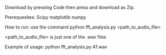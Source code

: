 Download by pressing Code then press and download as Zip. 

Prerequesites:
Scipy
matplotlib
numpy

How to run:
use the command
python fft_analysis.py <path_to_audio_file>

<path_to_audio_file> is just one of the .wav files

Example of usage:
python fft_analysis.py A1.wav
